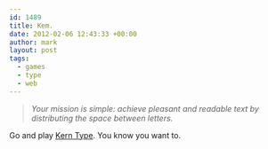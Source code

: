 ```yaml
---
id: 1489
title: Kem.
date: 2012-02-06 12:43:33 +00:00
author: mark
layout: post
tags:
  - games
  - type
  - web
---
```

> _Your mission is simple: achieve pleasant and readable text by distributing the space between letters._

Go and play [Kern Type](http://type.method.ac/). You know you want to.
